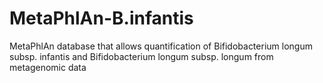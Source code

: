 # MetaPhlAn-B.infantis
MetaPhlAn database that allows quantification of Bifidobacterium longum subsp. infantis and Bifidobacterium longum subsp. longum from metagenomic data
